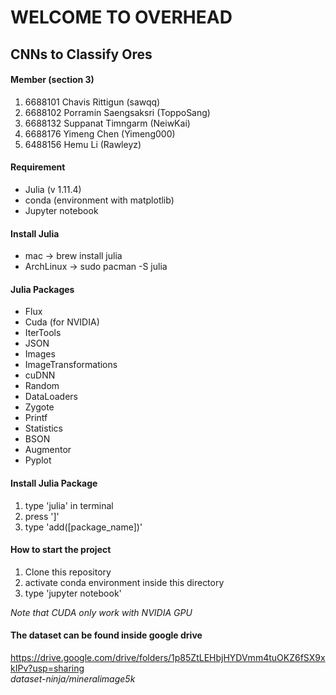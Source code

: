 # WELCOME TO OVERHEAD

## CNNs to Classify Ores

#### Member (section 3)
1. 6688101 Chavis Rittigun (sawqq)
2. 6688102 Porramin Saengsaksri (ToppoSang)
3. 6688132 Suppanat Timngarm (NeiwKai)
4. 6688176 Yimeng Chen (Yimeng000)
5. 6488156 Hemu Li (Rawleyz)

#### Requirement
- Julia (v  1.11.4)
- conda (environment with matplotlib)
- Jupyter notebook

#### Install Julia
- mac -> brew install julia
- ArchLinux -> sudo pacman -S julia
  
#### Julia Packages
- Flux
- Cuda (for NVIDIA)
- IterTools
- JSON
- Images
- ImageTransformations
- cuDNN
- Random
- DataLoaders
- Zygote
- Printf
- Statistics
- BSON
- Augmentor
- Pyplot

#### Install Julia Package
1. type 'julia' in terminal
2. press ']'
3. type 'add([package_name])'

#### How to start the project
1. Clone this repository
2. activate conda environment inside this directory
3. type 'jupyter notebook'

_Note that CUDA only work with NVIDIA GPU_

#### The dataset can be found inside google drive
https://drive.google.com/drive/folders/1p85ZtLEHbjHYDVmm4tuOKZ6fSX9xkIPv?usp=sharing <br>
_dataset-ninja/mineralimage5k_
